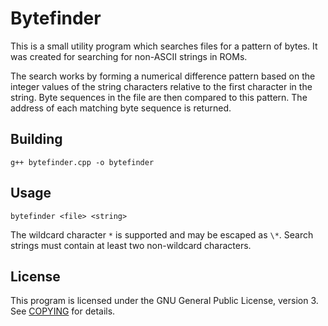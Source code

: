 # Bytefinder

This is a small utility program which searches files for a pattern of bytes. It was created for searching for non-ASCII strings in ROMs.

The search works by forming a numerical difference pattern based on the integer values of the string characters relative to the first character in the string. Byte sequences in the file are then compared to this pattern. The address of each matching byte sequence is returned.

## Building

	g++ bytefinder.cpp -o bytefinder

## Usage

	bytefinder <file> <string>

The wildcard character `*` is supported and may be escaped as `\*`. Search strings must contain at least two non-wildcard characters.

## License

This program is licensed under the GNU General Public License, version 3. See [COPYING](COPYING) for details.
